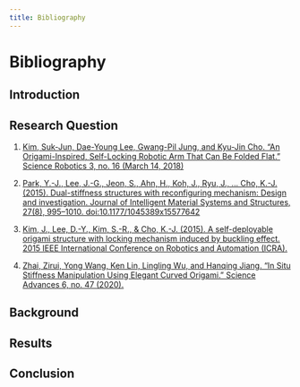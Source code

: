 ```yaml
---
title: Bibliography
---
```


# Bibliography

## Introduction


## Research Question

1.  [Kim, Suk-Jun, Dae-Young Lee, Gwang-Pil Jung, and Kyu-Jin Cho. “An Origami-Inspired, Self-Locking Robotic Arm That Can Be Folded Flat.” Science Robotics 3, no. 16 (March 14, 2018)](https://robotics.sciencemag.org/content/3/16/eaar2915/tab-pdf)

1. [Park, Y.-J., Lee, J.-G., Jeon, S., Ahn, H., Koh, J., Ryu, J., … Cho, K.-J. (2015). Dual-stiffness structures with reconfiguring mechanism: Design and investigation. Journal of Intelligent Material Systems and Structures, 27(8), 995–1010. doi:10.1177/1045389x15577642](https://journals.sagepub.com/doi/full/10.1177/1045389x15577642?casa_token=RLMsBITAkecAAAAA%3Ay9aj_sNHRRT8XTQQGwMcCgQD4r3TLM6ZRac4GBO8vP2MoBcgVqpXWnK-vfV6myrXMrbZKxW223Y)

1. [Kim, J., Lee, D.-Y., Kim, S.-R., & Cho, K.-J. (2015). A self-deployable origami structure with locking mechanism induced by buckling effect. 2015 IEEE International Conference on Robotics and Automation (ICRA).](https://ieeexplore.ieee.org/document/7139635)

1. [Zhai, Zirui, Yong Wang, Ken Lin, Lingling Wu, and Hanqing Jiang. “In Situ Stiffness Manipulation Using Elegant Curved Origami.” Science Advances 6, no. 47 (2020).](https://advances.sciencemag.org/content/advances/6/47/eabe2000.full.pdf)

## Background

## Results

## Conclusion
